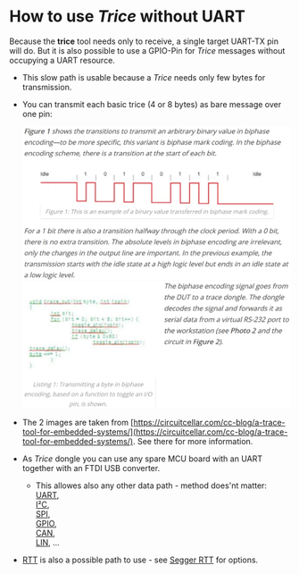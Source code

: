 
# How to use *Trice* without UART

Because the **trice** tool needs only to receive, a single target UART-TX pin will do. But it is also possible to use a GPIO-Pin for *Trice* messages without occupying a UART resource.

- This slow path is usable because a *Trice* needs only few bytes for transmission.
- You can transmit each basic trice (4 or 8 bytes) as bare message over one pin:

  ![manchester1.PNG](./ref/manchester1.PNG)
  ![manchester2.PNG](./ref/manchester2.PNG)

- The 2 images are taken from [https://circuitcellar.com/cc-blog/a-trace-tool-for-embedded-systems/](https://circuitcellar.com/cc-blog/a-trace-tool-for-embedded-systems/). See there for more information.
- As *Trice* dongle you can use any spare MCU board with an UART together with an FTDI USB converter.
  - This allowes also any other data path - method does'nt matter:\
  [UART](https://en.wikipedia.org/wiki/Universal_asynchronous_receiver-transmitter),\
  [I²C](https://en.wikipedia.org/wiki/I%C2%B2C),\
  [SPI](https://en.wikipedia.org/wiki/Serial_Peripheral_Interface),\
  [GPIO](https://circuitcellar.com/cc-blog/a-trace-tool-for-embedded-systems/),\
  [CAN](https://en.wikipedia.org/wiki/CAN_bus),\
  [LIN](https://en.wikipedia.org/wiki/Local_Interconnect_Network), ...
- [RTT](https://www.segger.com/products/debug-probes/j-link/technology/about-real-time-transfer/) is also a possible path to use - see [Segger RTT](./TriceOverRTT.md) for options.